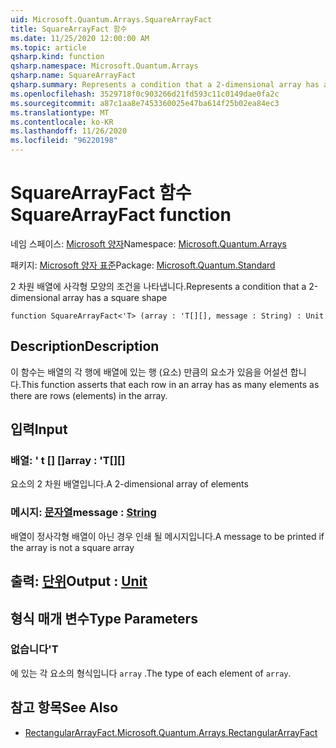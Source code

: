 ```yaml
---
uid: Microsoft.Quantum.Arrays.SquareArrayFact
title: SquareArrayFact 함수
ms.date: 11/25/2020 12:00:00 AM
ms.topic: article
qsharp.kind: function
qsharp.namespace: Microsoft.Quantum.Arrays
qsharp.name: SquareArrayFact
qsharp.summary: Represents a condition that a 2-dimensional array has a square shape
ms.openlocfilehash: 3529718f0c903266d21fd593c11c0149dae0fa2c
ms.sourcegitcommit: a87c1aa8e7453360025e47ba614f25b02ea84ec3
ms.translationtype: MT
ms.contentlocale: ko-KR
ms.lasthandoff: 11/26/2020
ms.locfileid: "96220198"
---
```

# <a name="squarearrayfact-function"></a><span data-ttu-id="1e06e-102">SquareArrayFact 함수</span><span class="sxs-lookup"><span data-stu-id="1e06e-102">SquareArrayFact function</span></span>

<span data-ttu-id="1e06e-103">네임 스페이스: [Microsoft 양자](xref:Microsoft.Quantum.Arrays)</span><span class="sxs-lookup"><span data-stu-id="1e06e-103">Namespace: [Microsoft.Quantum.Arrays](xref:Microsoft.Quantum.Arrays)</span></span>

<span data-ttu-id="1e06e-104">패키지: [Microsoft 양자 표준](https://nuget.org/packages/Microsoft.Quantum.Standard)</span><span class="sxs-lookup"><span data-stu-id="1e06e-104">Package: [Microsoft.Quantum.Standard](https://nuget.org/packages/Microsoft.Quantum.Standard)</span></span>


<span data-ttu-id="1e06e-105">2 차원 배열에 사각형 모양의 조건을 나타냅니다.</span><span class="sxs-lookup"><span data-stu-id="1e06e-105">Represents a condition that a 2-dimensional array has a square shape</span></span>

```qsharp
function SquareArrayFact<'T> (array : 'T[][], message : String) : Unit
```


## <a name="description"></a><span data-ttu-id="1e06e-106">Description</span><span class="sxs-lookup"><span data-stu-id="1e06e-106">Description</span></span>

<span data-ttu-id="1e06e-107">이 함수는 배열의 각 행에 배열에 있는 행 (요소) 만큼의 요소가 있음을 어설션 합니다.</span><span class="sxs-lookup"><span data-stu-id="1e06e-107">This function asserts that each row in an array has as many elements as there are rows (elements) in the array.</span></span>

## <a name="input"></a><span data-ttu-id="1e06e-108">입력</span><span class="sxs-lookup"><span data-stu-id="1e06e-108">Input</span></span>

### <a name="array--t"></a><span data-ttu-id="1e06e-109">배열: ' t [] []</span><span class="sxs-lookup"><span data-stu-id="1e06e-109">array : 'T[][]</span></span>

<span data-ttu-id="1e06e-110">요소의 2 차원 배열입니다.</span><span class="sxs-lookup"><span data-stu-id="1e06e-110">A 2-dimensional array of elements</span></span>


### <a name="message--string"></a><span data-ttu-id="1e06e-111">메시지: [문자열](xref:microsoft.quantum.lang-ref.string)</span><span class="sxs-lookup"><span data-stu-id="1e06e-111">message : [String](xref:microsoft.quantum.lang-ref.string)</span></span>

<span data-ttu-id="1e06e-112">배열이 정사각형 배열이 아닌 경우 인쇄 될 메시지입니다.</span><span class="sxs-lookup"><span data-stu-id="1e06e-112">A message to be printed if the array is not a square array</span></span>



## <a name="output--unit"></a><span data-ttu-id="1e06e-113">출력: [단위](xref:microsoft.quantum.lang-ref.unit)</span><span class="sxs-lookup"><span data-stu-id="1e06e-113">Output : [Unit](xref:microsoft.quantum.lang-ref.unit)</span></span>



## <a name="type-parameters"></a><span data-ttu-id="1e06e-114">형식 매개 변수</span><span class="sxs-lookup"><span data-stu-id="1e06e-114">Type Parameters</span></span>

### <a name="t"></a><span data-ttu-id="1e06e-115">없습니다</span><span class="sxs-lookup"><span data-stu-id="1e06e-115">'T</span></span>

<span data-ttu-id="1e06e-116">에 있는 각 요소의 형식입니다 `array` .</span><span class="sxs-lookup"><span data-stu-id="1e06e-116">The type of each element of `array`.</span></span>

## <a name="see-also"></a><span data-ttu-id="1e06e-117">참고 항목</span><span class="sxs-lookup"><span data-stu-id="1e06e-117">See Also</span></span>

- [<span data-ttu-id="1e06e-118">RectangularArrayFact.</span><span class="sxs-lookup"><span data-stu-id="1e06e-118">Microsoft.Quantum.Arrays.RectangularArrayFact</span></span>](xref:Microsoft.Quantum.Arrays.RectangularArrayFact)